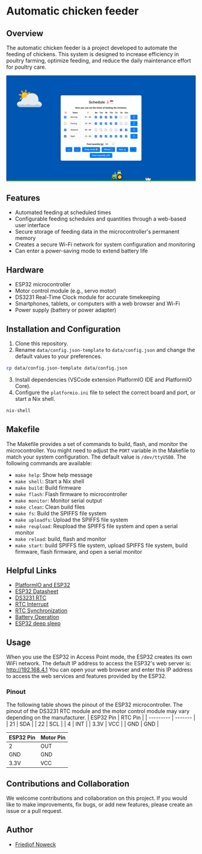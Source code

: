 # Automatic chicken feeder

## Overview
The automatic chicken feeder is a project developed to automate the feeding of chickens. This system is designed to increase efficiency in poultry farming, optimize feeding, and reduce the daily maintenance effort for poultry care.

![Feeder](images/screenshot_desktop.png)

## Features
- Automated feeding at scheduled times
- Configurable feeding schedules and quantities through a web-based user interface
- Secure storage of feeding data in the microcontroller's permanent memory
- Creates a secure Wi-Fi network for system configuration and monitoring
- Can enter a power-saving mode to extend battery life

## Hardware
- ESP32 microcontroller
- Motor control module (e.g., servo motor)
- DS3231 Real-Time Clock module for accurate timekeeping
- Smartphones, tablets, or computers with a web browser and Wi-Fi
- Power supply (battery or power adapter)

## Installation and Configuration
1. Clone this repository.
2. Rename `data/config.json-template` to `data/config.json` and change the default values to your preferences.
```bash
cp data/config.json-template data/config.json
```
3. Install dependencies (VSCode extension PlatformIO IDE and PlatformIO Core).
4. Configure the `platformio.ini` file to select the correct board and port, or start a Nix shell.
```bash
nix-shell
```

## Makefile
The Makefile provides a set of commands to build, flash, and monitor the microcontroller. You might need to adjust the `PORT` variable in the Makefile to match your system configuration. The default value is `/dev/ttyUSB0`. The following commands are available:
- `make help`: Show help message
- `make shell`: Start a Nix shell
- `make build`: Build firmware
- `make flash`: Flash firmware to microcontroller
- `make monitor`: Monitor serial output
- `make clean`: Clean build files
- `make fs`: Build the SPIFFS file system
- `make uploadfs`: Upload the SPIFFS file system
- `make reupload`: Reupload the SPIFFS file system and open a serial monitor
- `make reload`: build, flash and monitor
- `make start`: build SPIFFS file system, upload SPIFFS file system, build firmware, flash firmware, and open a serial monitor

## Helpful Links
* [PlatformIO and ESP32](https://docs.platformio.org/en/latest/platforms/espressif32.html)
* [ESP32 Datasheet](https://www.espressif.com/sites/default/files/documentation/esp32_datasheet_en.pdf)
* [DS3231 RTC](https://www.analog.com/media/en/technical-documentation/data-sheets/DS3231.pdf)
* [RTC Interrupt](https://github.com/IowaDave/RTC-DS3231-Arduino-Interrupt)
* [RTC Synchronization](https://github.com/Friedjof/SyncRTC)
* [Battery Operation](https://randomnerdtutorials.com/power-esp32-esp8266-solar-panels-battery-level-monitoring/)
* [ESP32 deep sleep](https://randomnerdtutorials.com/esp32-deep-sleep-arduino-ide-wake-up-sources/)

## Usage
When you use the ESP32 in Access Point mode, the ESP32 creates its own WiFi network. The default IP address to access the ESP32's web server is: http://192.168.4.1 You can open your web browser and enter this IP address to access the web services and features provided by the ESP32.

### Pinout
The following table shows the pinout of the ESP32 microcontroller. The pinout of the DS3231 RTC module and the motor control module may vary depending on the manufacturer.
| ESP32 Pin | RTC Pin |
| --------- | ------- |
| 21        | SDA     |
| 22        | SCL     |
| 4         | INT     |
| 3.3V      | VCC     |
| GND       | GND     |

| ESP32 Pin | Motor Pin |
| --------- | --------- |
| 2         | OUT       |
| GND       | GND       |
| 3.3V      | VCC       |

## Contributions and Collaboration
We welcome contributions and collaboration on this project. If you would like to make improvements, fix bugs, or add new features, please create an issue or a pull request.

## Author
- [Friedjof Noweck](https://github.com/Friedjof)
